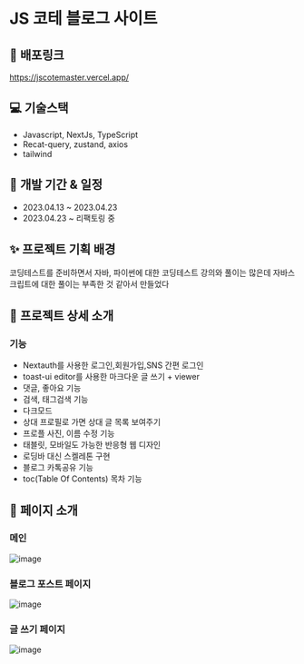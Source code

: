 # JS 코테 블로그 사이트

## 🚀 배포링크
https://jscotemaster.vercel.app/
## 💻 기술스택
* Javascript, NextJs, TypeScript
* Recat-query, zustand, axios
* tailwind

## 🎈 개발 기간 & 일정
* 2023.04.13 ~ 2023.04.23
* 2023.04.23 ~ 리팩토링 중

## ✨ 프로젝트 기획 배경
코딩테스트를 준비하면서 자바, 파이썬에 대한 코딩테스트 강의와 풀이는 많은데 자바스크립트에 대한 풀이는 부족한 것 같아서 만들었다

## 🎊 프로젝트 상세 소개
### 기능
* Nextauth를 사용한 로그인,회원가입,SNS 간편 로그인
* toast-ui editor를 사용한 마크다운 글 쓰기 + viewer
* 댓글, 좋아요 기능
* 검색, 태그검색 기능
* 다크모드
* 상대 프로필로 가면 상대 글 목록 보여주기
* 프로플 사진, 이름 수정 기능
* 태블릿, 모바일도 가능한 반응형 웹 디자인
* 로딩바 대신 스켈레톤 구현
* 블로그 카톡공유 기능
* toc(Table Of Contents) 목차 기능 
## 📖 페이지 소개
### 메인
![image](https://user-images.githubusercontent.com/91642972/235447259-5cfff96a-71ae-4d67-96f0-8101ba019f9e.png)
### 블로그 포스트 페이지
![image](https://user-images.githubusercontent.com/91642972/235447386-b5aaba08-06d4-461e-bb6c-1a1f330fb800.png)
### 글 쓰기 페이지
![image](https://user-images.githubusercontent.com/91642972/235447479-deb5a651-ce14-4048-a93c-881ad49a7885.png)
